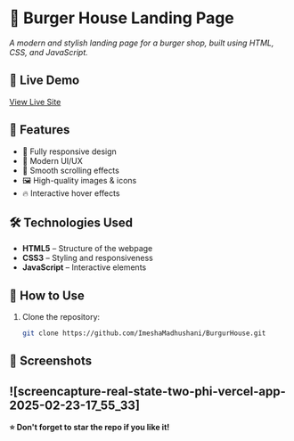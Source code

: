 # 🍔 Burger House Landing Page

*A modern and stylish landing page for a burger shop, built using HTML, CSS, and JavaScript.*

## 🚀 Live Demo
[View Live Site](https://burgur-house-olive.vercel.app/)

## 📌 Features
- 🍔 Fully responsive design
- 🎨 Modern UI/UX
- 📜 Smooth scrolling effects
- 🖼️ High-quality images & icons
- 🔥 Interactive hover effects

## 🛠️ Technologies Used
- **HTML5** – Structure of the webpage
- **CSS3** – Styling and responsiveness
- **JavaScript** – Interactive elements


## 📜 How to Use
1. Clone the repository:
   ```bash
   git clone https://github.com/ImeshaMadhushani/BurgurHouse.git
   ```

## 📌 Screenshots
![screencapture-real-state-two-phi-vercel-app-2025-02-23-17_55_33]
---
**⭐ Don't forget to star the repo if you like it!**
